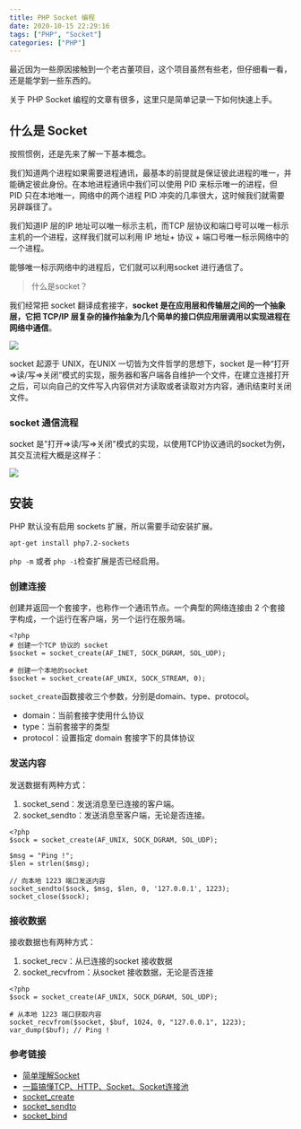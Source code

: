 ```yaml
---
title: PHP Socket 编程
date: 2020-10-15 22:29:16
tags: ["PHP", "Socket"]
categories: ["PHP"]
---
```


最近因为一些原因接触到一个老古董项目，这个项目虽然有些老，但仔细看一看，还是能学到一些东西的。

关于 PHP Socket 编程的文章有很多，这里只是简单记录一下如何快速上手。

<!-- more -->

## 什么是 Socket
按照惯例，还是先来了解一下基本概念。

我们知道两个进程如果需要进程通讯，最基本的前提就是保证彼此进程的唯一，并能确定彼此身份。在本地进程通讯中我们可以使用 PID 来标示唯一的进程，但 PID 只在本地唯一，网络中的两个进程 PID 冲突的几率很大，这时候我们就需要另辟蹊径了。

我们知道IP 层的IP 地址可以唯一标示主机，而TCP 层协议和端口号可以唯一标示主机的一个进程，这样我们就可以利用 IP 地址+ 协议 + 端口号唯一标示网络中的一个进程。

能够唯一标示网络中的进程后，它们就可以利用socket 进行通信了。

> 什么是socket？

我们经常把 socket 翻译成套接字，**socket 是在应用层和传输层之间的一个抽象层，它把 TCP/IP 层复杂的操作抽象为几个简单的接口供应用层调用以实现进程在网络中通信**。

![](https://cdn.jsdelivr.net/gh/0xAiKang/CDN/blog/images/20201015094303.png)

socket 起源于 UNIX，在UNIX 一切皆为文件哲学的思想下，socket 是一种“打开=>读/写=>关闭“模式的实现，服务器和客户端各自维护一个文件，在建立连接打开之后，可以向自己的文件写入内容供对方读取或者读取对方内容，通讯结束时关闭文件。

### socket 通信流程
socket 是"打开=>读/写=>关闭"模式的实现，以使用TCP协议通讯的socket为例，其交互流程大概是这样子：

![](https://cdn.jsdelivr.net/gh/0xAiKang/CDN/blog/images/20201015094756.png)

## 安装
PHP 默认没有启用 sockets 扩展，所以需要手动安装扩展。

```
apt-get install php7.2-sockets
```

`php -m` 或者 `php -i`检查扩展是否已经启用。

### 创建连接

创建并返回一个套接字，也称作一个通讯节点。一个典型的网络连接由 2 个套接字构成，一个运行在客户端，另一个运行在服务端。

```
<?php
# 创建一个TCP 协议的 socket
$socket = socket_create(AF_INET, SOCK_DGRAM, SOL_UDP);

# 创建一个本地的socket
$socket = socket_create(AF_UNIX, SOCK_STREAM, 0);
```
`socket_create`函数接收三个参数，分别是domain、type、protocol。 
* domain：当前套接字使用什么协议
* type：当前套接字的类型
* protocol：设置指定 domain 套接字下的具体协议

### 发送内容

发送数据有两种方式：
1. socket_send：发送消息至已连接的客户端。
2. socket_sendto：发送消息至客户端，无论是否连接。
```
<?php
$sock = socket_create(AF_UNIX, SOCK_DGRAM, SOL_UDP);

$msg = "Ping !";
$len = strlen($msg);

// 向本地 1223 端口发送内容
socket_sendto($sock, $msg, $len, 0, '127.0.0.1', 1223);
socket_close($sock);
```

### 接收数据
接收数据也有两种方式：
1. socket_recv：从已连接的socket 接收数据
2. socket_recvfrom：从socket 接收数据，无论是否连接

```
<?php
$sock = socket_create(AF_UNIX, SOCK_DGRAM, SOL_UDP);

# 从本地 1223 端口获取内容
socket_recvfrom($socket, $buf, 1024, 0, "127.0.0.1", 1223);
var_dump($buf); // Ping !
```

### 参考链接
* [简单理解Socket](https://www.cnblogs.com/dolphinx/p/3460545.html)
* [一篇搞懂TCP、HTTP、Socket、Socket连接池](https://segmentfault.com/a/1190000014044351)
* [socket_create](https://www.php.net/manual/zh/function.socket-create.php)
* [socket_sendto](https://www.php.net/manual/zh/function.socket-sendto.php)
* [socket_bind](https://www.php.net/manual/zh/function.socket-bind.php)
